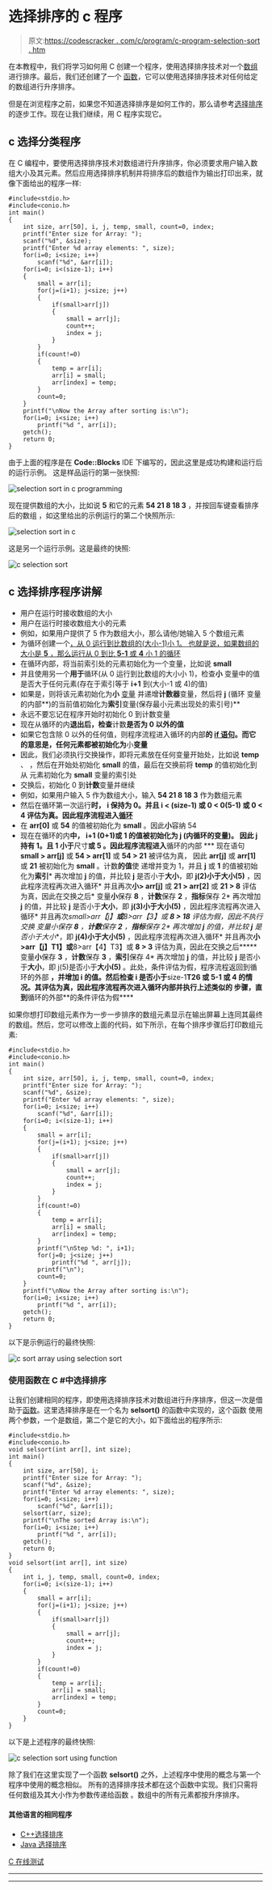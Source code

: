 # 选择排序的 c 程序

> 原文:[https://codescracker . com/c/program/c-program-selection-sort . htm](https://codescracker.com/c/program/c-program-selection-sort.htm)

在本教程中，我们将学习如何用 C 创建一个程序，使用选择排序技术对一个[数组](/c/c-arrays.htm)进行排序。最后，我们还创建了一个 [函数](/c/c-functions.htm)，它可以使用选择排序技术对任何给定的数组进行升序排序。

但是在浏览程序之前，如果您不知道选择排序是如何工作的，那么请参考[选择排序](/computer-fundamental/selection-sort.htm)的逐步工作。现在让我们继续，用 C 程序实现它。

## c 选择分类程序

在 C 编程中，要使用选择排序技术对数组进行升序排序，你必须要求用户输入数组大小及其元素。然后应用选择排序机制并将排序后的数组作为输出打印出来，就像下面给出的程序一样:

```
#include<stdio.h>
#include<conio.h>
int main()
{
    int size, arr[50], i, j, temp, small, count=0, index;
    printf("Enter size for Array: ");
    scanf("%d", &size);
    printf("Enter %d array elements: ", size);
    for(i=0; i<size; i++)
        scanf("%d", &arr[i]);
    for(i=0; i<(size-1); i++)
    {
        small = arr[i];
        for(j=(i+1); j<size; j++)
        {
            if(small>arr[j])
            {
                small = arr[j];
                count++;
                index = j;
            }
        }
        if(count!=0)
        {
            temp = arr[i];
            arr[i] = small;
            arr[index] = temp;
        }
        count=0;
    }
    printf("\nNow the Array after sorting is:\n");
    for(i=0; i<size; i++)
        printf("%d ", arr[i]);
    getch();
    return 0;
}
```

由于上面的程序是在 **Code::Blocks** IDE 下编写的，因此这里是成功构建和运行后的运行示例。 这是样品运行的第一张快照:

![selection sort in c programming](../Images/abb4e27b12809b0fa7893291499c11ef.png)

现在提供数组的大小，比如说 **5** 和它的元素 **54 21 8 18 3** ，并按回车键查看排序后的数组 ，如这里给出的示例运行的第二个快照所示:

![selection sort in c](../Images/140302257bb35226fa4c56f914aebcff.png)

这是另一个运行示例。这是最终的快照:

![c selection sort](../Images/08389cb35af8e52ee66a9136f35b2c28.png)

## c 选择排序程序讲解

*   用户在运行时接收数组的大小
*   用户在运行时接收数组大小的元素
*   例如，如果用户提供了 5 作为数组大小，那么请他/她输入 5 个数组元素
*   为循环创建一个[，从 0 运行到比数组的(大小-1)小 1。 也就是说，如果数组的大小是 **5** ，那么运行从 0 到比 **5-1** 或 **4** 小 1 的循环](/c/c-for-loop.htm)
*   在循环内部，将当前索引处的元素初始化为一个变量，比如说 **small**
*   并且使用另一个**用于**循环(从 0 运行到比数组的大小小 1)，检查**小** 变量中的值是否大于任何元素(存在于索引等于 **i+1** 到(大小-1 或 4)的值)
*   如果是，则将该元素初始化为**小** [变量](/c/c-variables.htm) 并递增**计数器**变量，然后将 **j** (循环 变量的内部**)的当前值初始化为**索引**变量(保存最小元素出现处的索引号)**
*   永远不要忘记在程序开始时初始化 0 到计数变量
*   现在从循环的内**退出后，检查**计数**是否为 0 以外的值**
*   如果它包含除 0 以外的任何值，则程序流程进入循环的内部**的 [if 语句](/c/c-if-statement.htm)。而它 的意思是，任何元素都被初始化为**小**变量**
*   因此，我们必须执行交换操作，即将元素放在任何变量开始处，比如说 **temp** 、 ，然后在开始处初始化 **small** 的值，最后在交换前将 **temp** 的值初始化到从 元素初始化为 **small** 变量的索引处
*   交换后，初始化 0 到**计数**变量并继续
*   例如，如果用户输入 5 作为数组大小，输入 **54 21 8 18 3** 作为数组元素
*   然后在循环第一次运行**时， **i** 保持为 0。并且 **i < (size-1)** 或 **0 < 0(5-1)** 或 **0 < 4** 评估为真。因此程序流程进入[循环](/c/c-loops.htm)**
*   在 **arr[0]** 或 **54** 的值被初始化为 **small** 。因此**小**容纳 54
*   现在在循环的内**中， **i+1** (0+1)或 **1** 的值被初始化为 **j** (内循环的变量)。 因此 **j** 持有 1。且 1 小于**尺寸**或 **5** 。因此程序流程进入**循环的内部
***   现在语句 **small > arr[j]** 或 **54 > arr[1]** 或 **54 > 21** 被评估为真， 因此 **arr[j]** 或 **arr[1]** 或 **21** 被初始化为 **small** 。计数**的值**使 递增并变为 1，并且 **j** 或 **1** 的值被初始化为**索引***   再次增加 **j** 的值，并比较 **j** 是否小于**大小**，即 **j(2)**小于**大小(5)** ，因此程序流程再次进入循环*   并且再次**小> arr[j]** 或 **21 > arr[2]** 或 **21 > 8** 评估为真，因此在交换之后*   变量**小**保存 **8** ，**计数**保存 **2** ，**指标**保存 2*   再次增加 **j** 的值，并比较 **j** 是否小于**大小**，即 **j(3)**小于**大小(5)** ，因此程序流程再次进入循环*   并且再次**small>arr【j】**或**8>arr【3】**或 **8 > 18** 评估为假，因此不执行交换*   变量**小**保存 **8** ，**计数**保存 **2** ，**指标**保存 2*   再次增加 **j** 的值，并比较 **j** 是否小于**大小**，即 **j(4)**小于**大小(5)** ，因此程序流程再次进入循环*   并且再次**小>arr【j】T1】或**8>arr【4】T3】或 **8 > 3** 评估为真，因此在交换之后*****   变量**小**保存 **3** ，**计数**保存 **3** ，**索引**保存 4*   再次增加 **j** 的值，并比较 **j** 是否小于**大小**，即 j(5)是否小于**大小(5)** 。此处，条件评估为假，程序流程返回到循环的外部 **，并增加 **i** 的值。然后检查 **i** 是否小于**size-1**T26 或 **5-1** 或 **4** 的情况。其评估为真，因此程序流程再次进入循环内部并执行上述类似的 步骤，直到**循环的外部**的条件评估为假****

如果你想打印数组元素作为一步一步排序的数组元素显示在输出屏幕上连同其最终的数组。然后，您可以修改上面的代码，如下所示，在每个排序步骤后打印数组元素:

```
#include<stdio.h>
#include<conio.h>
int main()
{
    int size, arr[50], i, j, temp, small, count=0, index;
    printf("Enter size for Array: ");
    scanf("%d", &size);
    printf("Enter %d array elements: ", size);
    for(i=0; i<size; i++)
        scanf("%d", &arr[i]);
    for(i=0; i<(size-1); i++)
    {
        small = arr[i];
        for(j=(i+1); j<size; j++)
        {
            if(small>arr[j])
            {
                small = arr[j];
                count++;
                index = j;
            }
        }
        if(count!=0)
        {
            temp = arr[i];
            arr[i] = small;
            arr[index] = temp;
        }
        printf("\nStep %d: ", i+1);
        for(j=0; j<size; j++)
            printf("%d ", arr[j]);
        printf("\n");
        count=0;
    }
    printf("\nNow the Array after sorting is:\n");
    for(i=0; i<size; i++)
        printf("%d ", arr[i]);
    getch();
    return 0;
}
```

以下是示例运行的最终快照:

![c sort array using selection sort](../Images/952bd3d0e8cf4a3ebbb0c1b074752139.png)

### 使用函数在 C #中选择排序

让我们创建相同的程序，即使用选择排序技术对数组进行升序排序，但这一次是借助于[函数](/c/c-functions.htm)。这里选择排序是在一个名为 **selsort()** 的函数中实现的，这个函数 使用两个参数，一个是数组，第二个是它的大小，如下面给出的程序所示:

```
#include<stdio.h>
#include<conio.h>
void selsort(int arr[], int size);
int main()
{
    int size, arr[50], i;
    printf("Enter size for Array: ");
    scanf("%d", &size);
    printf("Enter %d array elements: ", size);
    for(i=0; i<size; i++)
        scanf("%d", &arr[i]);
    selsort(arr, size);
    printf("\nThe sorted Array is:\n");
    for(i=0; i<size; i++)
        printf("%d ", arr[i]);
    getch();
    return 0;
}
void selsort(int arr[], int size)
{
    int i, j, temp, small, count=0, index;
    for(i=0; i<(size-1); i++)
    {
        small = arr[i];
        for(j=(i+1); j<size; j++)
        {
            if(small>arr[j])
            {
                small = arr[j];
                count++;
                index = j;
            }
        }
        if(count!=0)
        {
            temp = arr[i];
            arr[i] = small;
            arr[index] = temp;
        }
        count=0;
    }
}
```

以下是上述程序的最终快照:

![c selection sort using function](../Images/8054fbb55a177c00fd24aa2b75c70c6d.png)

除了我们在这里实现了一个函数 **selsort()** 之外，上述程序中使用的概念与第一个程序中使用的概念相似。 所有的选择排序技术都在这个函数中实现。我们只需将任何数组及其大小作为参数传递给函数 。数组中的所有元素都按升序排序。

#### 其他语言的相同程序

*   [C++选择排序](/cpp/program/cpp-program-selection-sort.htm)
*   [Java 选择排序](/java/program/java-program-selection-sort.htm)

[C 在线测试](/exam/showtest.php?subid=2)

* * *

* * *